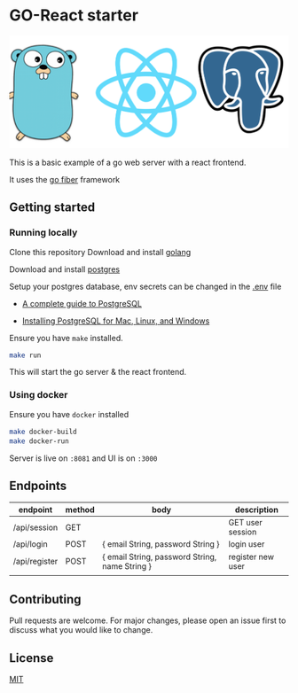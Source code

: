 # GO-React starter
![](.github/logo.png)

This is a basic example of a go web server with a react frontend.

It uses the [go fiber](https://github.com/gofiber/fiber) framework 

## Getting started

### Running locally
Clone this repository
Download and install [golang](https://golang.org)

Download and install [postgres](https://www.postgresql.org/download/)

Setup your postgres database, env secrets can be changed in the [.env](./server/.env) file

- [A complete guide to PostgreSQL](https://prabhupant.medium.com/a-complete-guide-to-postgresql-e4d1cefb9866)

- [Installing PostgreSQL for Mac, Linux, and Windows](https://medium.com/@dan.chiniara/installing-postgresql-for-windows-7ec8145698e3)

Ensure you have `make` installed.

```bash
make run
```

This will start the go server & the react frontend.

### Using docker
Ensure you have `docker` installed

```bash
make docker-build
make docker-run
```
Server is live on `:8081` and UI is on `:3000`

## Endpoints
| endpoint      | method | body                                           | description       |
|---------------|--------|------------------------------------------------|-------------------|
| /api/session  | GET    |                                                | GET user session  |
| /api/login    | POST   | { email String, password String }              | login user      |
| /api/register | POST   | { email String, password String, name String } | register new user |
|               |        |                                                |                   |


## Contributing
Pull requests are welcome. For major changes, please open an issue first to discuss what you would like to change.

## License
[MIT](https://choosealicense.com/licenses/mit/)
